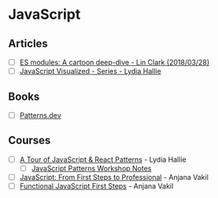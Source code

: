 # JavaScript

## Articles

- [ ] [ES modules: A cartoon deep-dive - Lin Clark (2018/03/28)](https://hacks.mozilla.org/2018/03/es-modules-a-cartoon-deep-dive/)
- [ ] [JavaScript Visualized - Series - Lydia Hallie](https://dev.to/lydiahallie/series/3341)

## Books

- [ ] [Patterns.dev](https://www.patterns.dev/)

## Courses

- [ ] [A Tour of JavaScript & React Patterns](https://frontendmasters.com/courses/tour-js-patterns/) - Lydia Hallie
    - [ ] [JavaScript Patterns Workshop Notes](https://javascriptpatterns.vercel.app/patterns)
- [ ] [JavaScript: From First Steps to Professional](https://frontendmasters.com/courses/javascript-first-steps/) - Anjana Vakil
- [ ] [Functional JavaScript First Steps](https://frontendmasters.com/courses/functional-first-steps/) - Anjana Vakil
